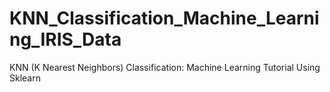 # KNN_Classification_Machine_Learning_IRIS_Data
KNN (K Nearest Neighbors) Classification: Machine Learning Tutorial Using Sklearn

